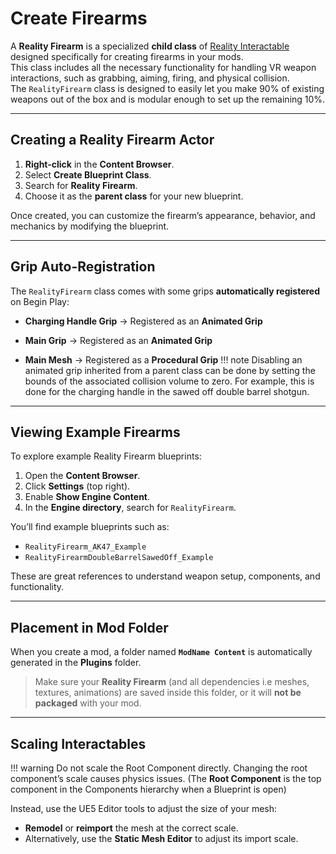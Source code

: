 # Create Firearms
A **Reality Firearm** is a specialized **child class** of [Reality Interactable](./reality-interactable.md) designed specifically for creating firearms in your mods.  
This class includes all the necessary functionality for handling VR weapon interactions, such as grabbing, aiming, firing, and physical collision.  
The `RealityFirearm` class is designed to easily let you make 90% of existing weapons out of the box and is modular enough to set up the remaining 10%.

---

## Creating a Reality Firearm Actor

1. **Right-click** in the **Content Browser**.  
2. Select **Create Blueprint Class**.  
3. Search for **Reality Firearm**.  
4. Choose it as the **parent class** for your new blueprint.

Once created, you can customize the firearm’s appearance, behavior, and mechanics by modifying the blueprint.

<!-- TODO Explain the firing system, chambering system and feeding system + API  -->

---
## Grip Auto-Registration

The `RealityFirearm` class comes with some grips **automatically registered** on Begin Play:

- **Charging Handle Grip** → Registered as an **Animated Grip**  

- **Main Grip** → Registered as an **Animated Grip**

- **Main Mesh** → Registered as a **Procedural Grip**
!!! note
    Disabling an animated grip inherited from a parent class can be done by setting the bounds of the associated collision volume to zero. For example, this is done for the charging handle in the sawed off double barrel shotgun.

---

## Viewing Example Firearms

To explore example Reality Firearm blueprints:

1. Open the **Content Browser**.  
2. Click **Settings** (top right).  
3. Enable **Show Engine Content**.  
4. In the **Engine directory**, search for `RealityFirearm`.

You’ll find example blueprints such as:

- `RealityFirearm_AK47_Example`  
- `RealityFirearmDoubleBarrelSawedOff_Example`

These are great references to understand weapon setup, components, and functionality.

---

## Placement in Mod Folder

When you create a mod, a folder named **`ModName Content`** is automatically generated in the **Plugins** folder.

> Make sure your **Reality Firearm** (and all dependencies i.e meshes, textures, animations) are saved inside this folder, or it will **not be packaged** with your mod.

---

## Scaling Interactables
!!! warning
    Do not scale the Root Component directly. Changing the root component’s scale causes physics issues. (The **Root Component** is the top component in the Components hierarchy when a Blueprint is open)

Instead, use the UE5 Editor tools to adjust the size of your mesh:

- **Remodel** or **reimport** the mesh at the correct scale.  
- Alternatively, use the **Static Mesh Editor** to adjust its import scale.